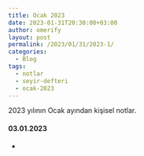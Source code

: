 ```yaml
---
title: Ocak 2023
date: 2023-01-31T20:30:00+03:00
author: omerify
layout: post
permalink: /2023/01/31/2023-1/
categories:
  - Blog
tags:
  - notlar
  - seyir-defteri
  - ocak-2023
---
```


2023 yılının Ocak ayından kişisel notlar.

#### 03.01.2023

 * 
